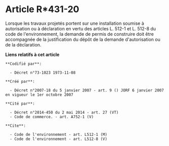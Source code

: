 # Article R*431-20

Lorsque les travaux projetés portent sur une installation soumise à autorisation ou à déclaration en vertu des articles L.
512-1 et L. 512-8 du code de l'environnement, la demande de permis de construire doit être accompagnée de la justification du
dépôt de la demande d'autorisation ou de la déclaration.

**Liens relatifs à cet article**

	**Codifié par**:

	  - Décret n°73-1023 1973-11-08

	**Créé par**:

	  - Décret n°2007-18 du 5 janvier 2007 - art. 9 () JORF 6 janvier 2007 en vigueur le 1er octobre 2007

	**Cité par**:

	  - Décret n°2014-450 du 2 mai 2014 - art. 27 (VT)
	  - Code de commerce. - art. A752-1 (V)

	**Cite**:

	  - Code de l'environnement - art. L512-1 (M)
	  - Code de l'environnement - art. L512-8 (V)
